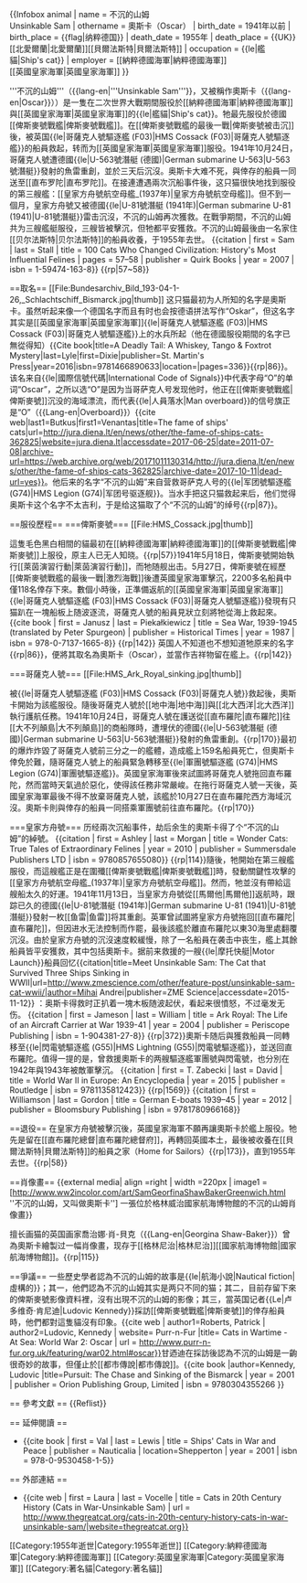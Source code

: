 {{Infobox animal
| name                    = 不沉的山姆<br>Unsinkable Sam
| othername               = 奧斯卡（Oscar）
| birth_date              = 1941年以前
| birth_place             =  {{flag|纳粹德国}}
| death_date              = 1955年
| death_place             = {{UK}}[[北愛爾蘭|北愛爾蘭]][[貝爾法斯特|貝爾法斯特]]
| occupation              = {{le|艦貓|Ship's cat}}
| employer                = [[納粹德國海軍|納粹德國海軍]]<br>[[英國皇家海軍|英國皇家海軍]]
}}

'''不沉的山姆'''（{{lang-en|'''Unsinkable Sam'''}}，又被稱作奧斯卡（{{lang-en|Oscar}}））是一隻在二次世界大戰期間服役於[[納粹德國海軍|納粹德國海軍]]與[[英國皇家海軍|英國皇家海軍]]的{{le|艦貓|Ship's cat}}。牠最先服役於德國[[俾斯麥號戰艦|俾斯麥號戰艦]]。在[[俾斯麥號戰艦的最後一戰|俾斯麥號被击沉]]後，被英国{{le|哥薩克人號驅逐艦 (F03)|HMS Cossack (F03)|哥薩克人號驅逐艦}}的船員救起，转而为[[英國皇家海軍|英國皇家海軍]]服役。1941年10月24日，哥薩克人號遭德國{{le|U-563號潛艇 (德國)|German submarine U-563|U-563號潛艇}}發射的魚雷重創，並於三天后沉沒。奥斯卡大难不死，與倖存的船員一同送至[[直布罗陀|直布罗陀]]。在接連遭遇兩次沉船事件後，这只猫很快地找到服役的第三艘艦：[[皇家方舟號航空母艦_(1937年)|皇家方舟號航空母艦]]。但不到一個月，皇家方舟號又被德國{{le|U-81號潛艇 (1941年)|German submarine U-81 (1941)|U-81號潛艇}}雷击沉沒，不沉的山姆再次獲救。在戰爭期間，不沉的山姆共为三艘艦艇服役，三艘皆被擊沉，但牠都平安獲救。不沉的山姆最後由一名家住[[贝尔法斯特|贝尔法斯特]]的船員收養，于1955年去世。<ref name="100 cats">
{{citation
| first = Sam | last = Stall
| title = 100 Cats Who Changed Civilization: History's Most Influential Felines
| pages = 57–58
| publisher = Quirk Books
| year = 2007
| isbn = 1-59474-163-8}}
</ref>{{rp|57~58}}

==取名==
[[File:Bundesarchiv_Bild_193-04-1-26,_Schlachtschiff_Bismarck.jpg|thumb]]
这只猫最初为人所知的名字是奧斯卡。虽然听起来像一个德国名字而且有时也会按德语拼法写作“Oskar”，但这名字其实是[[英國皇家海軍|英國皇家海軍]]{{le|哥薩克人號驅逐艦 (F03)|HMS Cossack (F03)|哥薩克人號驅逐艦}}上的水兵所起（他在德國服役期間的名字已無從得知）<ref name=":0">{{Cite book|title=A Deadly Tail: A Whiskey, Tango & Foxtrot Mystery|last=Lyle|first=Dixie|publisher=St. Martin's Press|year=2016|isbn=9781466890633|location=|pages=336}}</ref>{{rp|86}}。该名来自{{le|國際信號代碼|International Code of Signals}}中代表字母“O”的单词“Oscar”，之所以选“O”是因为当哥萨克人号发现他时，他正在[[俾斯麥號戰艦|俾斯麥號]]沉没的海域漂流，而代表{{le|人員落水|Man overboard}}的信号旗正是“O”（{{Lang-en|Overboard}}）<ref>{{cite web|last1=Butkus|first1=Venantas|title=The fame of ships' cats|url=http://jura.diena.lt/en/news/other/the-fame-of-ships-cats-362825|website=jura.diena.lt|accessdate=2017-06-25|date=2011-07-08|archive-url=https://web.archive.org/web/20171011130314/http://jura.diena.lt/en/news/other/the-fame-of-ships-cats-362825|archive-date=2017-10-11|dead-url=yes}}</ref>。他后来的名字“不沉的山姆”来自营救哥萨克人号的{{le|军团號驅逐艦 (G74)|HMS Legion (G74)|军团号驱逐舰}}。当水手把这只猫救起来后，他们觉得奥斯卡这个名字不太吉利，于是给这猫取了个“不沉的山姆”的绰号<ref name=":0" />{{rp|87}}。

==服役歷程==
===俾斯麥號===
[[File:HMS_Cossack.jpg|thumb]]

這隻毛色黑白相間的貓最初在[[納粹德國海軍|納粹德國海軍]]的[[俾斯麥號戰艦|俾斯麥號]]上服役，原主人已无人知晓。<ref name="100 cats"/>{{rp|57}}1941年5月18日，俾斯麥號開始執行[[萊茵演習行動|萊茵演習行動]]，而牠随舰出击。5月27日，俾斯麥號在經歷[[俾斯麥號戰艦的最後一戰|激烈海戰]]後遭英國皇家海軍擊沉，2200多名船員中僅118名倖存下來。數個小時後，正準備返航的[[英國皇家海軍|英國皇家海軍]]{{le|哥薩克人號驅逐艦 (F03)|HMS Cossack (F03)|哥薩克人號驅逐艦}}發現有只猫趴在一塊船板上随波逐流，哥薩克人號的船員見狀立刻將牠從海上救起來。<ref name=Piekalkiewicz_p142>
{{cite book
| first = Janusz | last = Piekałkiewicz 
| title = Sea War, 1939-1945 (translated by Peter Spurgeon) 
| publisher = Historical Times
| year = 1987 
| isbn = 978-0-7137-1665-8}}
</ref>{{rp|142}} 英国人不知道也不想知道牠原来的名字<ref name=":0" />{{rp|86}}，便將其取名為奧斯卡（Oscar），並當作吉祥物留在艦上。<ref name=Piekalkiewicz_p142/>{{rp|142}}

===哥薩克人號===
[[File:HMS_Ark_Royal_sinking.jpg|thumb]]

被{{le|哥薩克人號驅逐艦 (F03)|HMS Cossack (F03)|哥薩克人號}}救起後，奧斯卡開始为該艦服役。隨後哥薩克人號於[[地中海|地中海]]與[[北大西洋|北大西洋]]執行護航任務。1941年10月24日，哥薩克人號在護送從[[直布羅陀|直布羅陀]]往[[大不列顛島|大不列顛島]]的商船隊時，遭埋伏的德國{{le|U-563號潛艇 (德國)|German submarine U-563|U-563號潛艇}}發射的魚雷重創。<ref name=Piekalkiewicz_p142/>{{rp|170}}最初的爆炸炸毀了哥薩克人號前三分之一的艦體，造成艦上159名船員死亡，但奧斯卡倖免於難，隨哥薩克人號上的船員緊急轉移至{{le|軍團號驅逐艦 (G74)|HMS Legion (G74)|軍團號驅逐艦}}。英國皇家海軍後來試圖將哥薩克人號拖回直布羅陀，然而當時天氣過於惡化，使得該任務非常嚴峻。在拖行哥薩克人號一天後，英國皇家海軍最後不得不放棄哥薩克人號，該艦於10月27日在直布羅陀西方海域沉沒。奧斯卡則與倖存的船員一同搭乘軍團號前往直布羅陀。<ref name=Piekalkiewicz_p142/>{{rp|170}}

===皇家方舟號===
历经兩次沉船事件，劫后余生的奧斯卡得了个“不沉的山姆”的綽號。<ref name="Morgan">
{{citation
| first = Ashley | last = Morgan
| title = Wonder Cats: True Tales of Extraordinary Felines
| year = 2010
| publisher = Summersdale Publishers LTD
| isbn = 9780857655080}}
</ref>{{rp|114}}隨後，牠開始在第三艘艦服役，而這艘艦正是在圍殲[[俾斯麥號戰艦|俾斯麥號戰艦]]時，發動關鍵性攻擊的[[皇家方舟號航空母艦_(1937年)|皇家方舟號航空母艦]]。然而，牠並沒有帶給這艘船太久的好運。1941年11月13日，当皇家方舟號從[[馬爾他|馬爾他]]返航時，跟踪已久的德國{{le|U-81號潛艇 (1941年)|German submarine U-81 (1941)|U-81號潛艇}}發射一枚[[鱼雷|鱼雷]]将其重創。英軍曾試圖將皇家方舟號拖回[[直布羅陀|直布羅陀]]，但因进水无法控制而作罷，最後該艦於離直布羅陀以東30海里處翻覆沉沒。由於皇家方舟號的沉沒速度較緩慢，除了一名船員在袭击中丧生，艦上其餘船員皆平安獲救，其中包括奧斯卡。据前来救援的一艘{{le|摩托快艇|Motor Launch}}船員回忆<ref name="iwm">{{citation|title=Meet Unsinkable Sam: The Cat that Survived Three Ships Sinking in WWII|url=http://www.zmescience.com/other/feature-post/unsinkable-sam-cat-wwii/|author=Mihai Andrei|publisher=ZME Science|accessdate=2015-11-12}}
</ref>：奥斯卡得救时正扒着一塊木板随波起伏，看起来很憤怒，不过毫发无伤。<ref name=Jameson>
{{citation
| first = Jameson | last = William
| title = Ark Royal: The Life of an Aircraft Carrier at War 1939-41
| year = 2004
| publisher = Periscope Publishing
| isbn = 1-904381-27-8}}
</ref>{{rp|372}}奧斯卡随后與獲救船員一同轉移至{{le|閃電號驅逐艦 (G55)|HMS Lightning (G55)|閃電號驅逐艦}}，並送回直布羅陀。值得一提的是，曾救援奧斯卡的两艘驅逐艦軍團號與閃電號，也分別在1942年與1943年被敵軍擊沉。<ref>
{{citation
| first = T. Zabecki | last = David
| title = World War II in Europe: An Encyclopedia
| year = 2015
| publisher = Routledge
| isbn = 9781135812423}}
</ref>{{rp|1569}}<ref>
{{citation
| first = Williamson | last = Gordon 
| title = German E-boats 1939–45
| year = 2012
| publisher = Bloomsbury Publishing
| isbn = 9781780966168}}
</ref>

==退役==
在皇家方舟號被擊沉後，英國皇家海軍不願再讓奧斯卡於艦上服役。牠先是留在[[直布羅陀總督|直布羅陀總督府]]，再轉回英國本土，最後被收養在[[貝爾法斯特|貝爾法斯特]]的船員之家（Home for Sailors）<ref name=Piekalkiewicz_p142/>{{rp|173}}，直到1955年去世。<ref name="100 cats"/>{{rp|58}}

==肖像畫==
{{external media| align  =right | width  =220px | image1 = [http://www.ww2incolor.com/art/SamGeorfinaShawBakerGreenwich.html ''不沉的山姆，又叫做奧斯卡''] 一張位於格林威治國家航海博物館的不沉的山姆肖像畫}}

擅长画猫的英国画家喬治娜·肖-貝克（{{Lang-en|Georgina Shaw-Baker}}）曾為奧斯卡繪製过一幅肖像畫，现存于[[格林尼治|格林尼治]][[國家航海博物館|國家航海博物館]]。<ref name="Morgan"/>{{rp|115}}

==爭議==
一些歷史學者認為不沉的山姆的故事是{{le|航海小說|Nautical fiction|虛構的}}；其一，他們認為不沉的山姆其实是两只不同的猫；其二，目前存留下來的俾斯麥號影像資料裡，沒有出現不沉的山姆的影像；其三，當英国记者{{Le|卢多维奇·肯尼迪|Ludovic Kennedy}}採訪[[俾斯麥號戰艦|俾斯麥號]]的倖存船員時，他們都對這隻貓沒有印象。<ref>{{cite web
| author1=Roberts, Patrick
| author2=Ludovic, Kennedy
| website= Purr-n-Fur
|title= Cats in Wartime - At Sea: World War 2: Oscar
| url = http://www.purr-n-fur.org.uk/featuring/war02.html#oscar}}</ref>甘迺迪在採訪後認為不沉的山姆是一齣很奇妙的故事，但僅止於[[都市傳說|都市傳說]]。<ref>{{cite book
|author=Kennedy, Ludovic
|title=Pursuit: The Chase and Sinking of the Bismarck
| year = 2001
| publisher = Orion Publishing Group, Limited
| isbn = 9780304355266
}}</ref>

== 參考文獻 ==
{{Reflist}}

== 延伸閱讀 ==
* {{cite book
| first = Val 
| last = Lewis
| title = Ships' Cats in War and Peace
| publisher = Nauticalia
| location=Shepperton
| year = 2001
| isbn = 978-0-9530458-1-5}}

== 外部連結 ==
* {{cite web
| first = Laura | last = Vocelle
| title = Cats in 20th Century History (Cats in War-Unsinkable Sam)
| url = http://www.thegreatcat.org/cats-in-20th-century-history-cats-in-war-unsinkable-sam/|website=thegreatcat.org}}

[[Category:1955年逝世|Category:1955年逝世]]
[[Category:納粹德國海軍|Category:納粹德國海軍]]
[[Category:英國皇家海軍|Category:英國皇家海軍]]
[[Category:著名貓|Category:著名貓]]